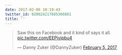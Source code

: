 ```yaml
---
date: 2017-02-06 10:19:43
twitter_id: 828624217885306881
title: ''
---
```


<blockquote class="twitter-tweet"><p lang="en" dir="ltr">Saw this on Facebook and it kind of says it all. <a href="https://t.co/EEPjvipbu4">pic.twitter.com/EEPjvipbu4</a></p>&mdash; Danny Zuker (@DannyZuker) <a href="https://twitter.com/DannyZuker/status/828331688925159424?ref_src=twsrc%5Etfw">February 5, 2017</a></blockquote>
<script async src="https://platform.twitter.com/widgets.js" charset="utf-8"></script>
